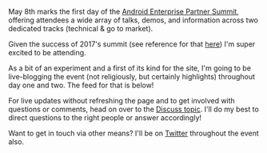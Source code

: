<!---
title: "Live: Android Enterprise Partner Summit 2018"
date: "2018-05-07"
categories:
  - "enterprise"
tags:
  - "android"
  - "android-enterprise"
  - "conference"
  - "live"
  - "live-blogging"
--->

May 8th marks the first day of the [Android Enterprise Partner Summit](https://events.withgoogle.com/android-enterprise-summit-2018), offering attendees a wide array of talks, demos, and information across two dedicated tracks (technical & go to market).

Given the success of 2017's summit (see reference for that [here](https://youtu.be/ADlMHFdmXKU?list=PLOcMSsuppV4qUrw9bv_YXGsXuAIzRUiQf)) I'm super excited to be attending.

As a bit of an experiment and a first of its kind for the site, I'm going to be live-blogging the event (not religiously, but certainly highlights) throughout day one and two. The feed for that is below!

For live updates without refreshing the page and to get involved with questions or comments, head on over to the [Discuss topic](https://discuss.bayton.org/t/live-android-enterprise-partner-summit-2018/126). I'll do my best to direct questions to the right people or answer accordingly!

Want to get in touch via other means? I'll be on [Twitter](https://twitter.com/jasonbayton) throughout the event also.
